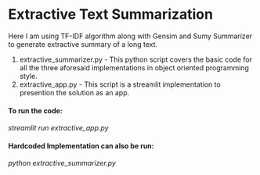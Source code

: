 # Extractive Text Summarization

Here I am using TF-IDF algorithm along with Gensim and Sumy Summarizer to generate extractive summary of a long text.

1. extractive_summarizer.py - This python script covers the basic code for all the three aforesaid implementations in object oriented programming style.
2. extractive_app.py - This script is a streamlit implementation to presention the solution as an app.

#### To run the code:
*streamlit run extractive_app.py*
 
 #### Hardcoded Implementation can also be run:
 *python extractive_summarizer.py*

